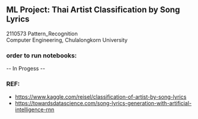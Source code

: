 ## ML Project: Thai Artist Classification by Song Lyrics
2110573 Pattern_Recognition \
Computer Engineering, Chulalongkorn University

### order to run notebooks:

-- In Progess --

### REF:
- https://www.kaggle.com/reisel/classification-of-artist-by-song-lyrics
- https://towardsdatascience.com/song-lyrics-generation-with-artificial-intelligence-rnn
